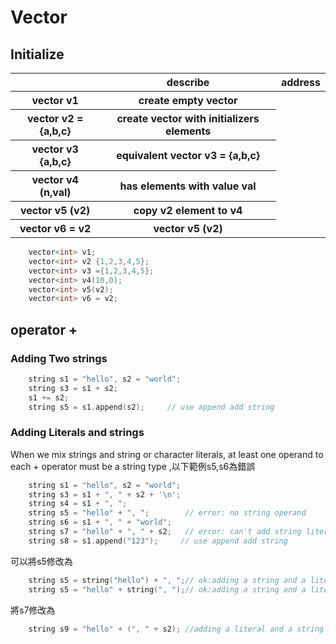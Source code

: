 # Vector



## Initialize
<table>
    <thead>
        <tr>
            <th></th>
            <th>describe</th>
            <th>address</th>
        </tr>
    </thead>
    <tbody>
        <tr>
            <th>vector<T> v1</th>
            <th>create empty vector</th>        
        </tr>     
        <tr>
            <th>vector<T> v2 = {a,b,c}</th>
            <th>create vector with initializers elements</th>        
        </tr> 
            <th>vector<T> v3 {a,b,c}</th>
            <th>equivalent vector<T> v3 = {a,b,c}</th>        
        </tr>  
        </tr> 
            <th>vector<T> v4 (n,val)</th>
            <th>has elements with value val </th>        
        </tr>  
        </tr> 
            <th>vector<T> v5 (v2)</th>
            <th>copy v2 element to v4</th>        
        </tr> 
        </tr> 
            <th>vector<T> v6 = v2</th>
            <th>vector<T> v5 (v2)</th>        
        </tr>        
    </tbody> 
</table>

```c++
    vector<int> v1;
    vector<int> v2 {1,2,3,4,5};
    vector<int> v3 ={1,2,3,4,5};
    vector<int> v4(10,0);
    vector<int> v5(v2);
    vector<int> v6 = v2;
```

## operator +

### Adding Two strings

```c++
    string s1 = "hello", s2 = "world"; 
    string s3 = s1 + s2;
    s1 += s2;  
    string s5 = s1.append(s2);     // use append add string
```
 
### Adding Literals and strings 
When we mix strings and string or character literals, at least one operand to each + operator must be a string type
,以下範例s5,s6為錯誤

```c++
    string s1 = "hello", s2 = "world"; 
    string s3 = s1 + ", " + s2 + '\n';
    string s4 = s1 + ", ";     
    string s5 = "hello" + ", ";        // error: no string operand  
    string s6 = s1 + ", " + "world";
    string s7 = "hello" + ", " + s2;   // error: can't add string literals    
    string s8 = s1.append("123");     // use append add string
```
可以將s5修改為
```c++
    string s5 = string("hello") + ", ";// ok:adding a string and a literal
    string s5 = "hello" + string(", ");// ok:adding a string and a literal
```
將s7修改為
```c++
    string s9 = "hello" + (", " + s2); //adding a literal and a string 
```






